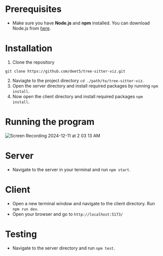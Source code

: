 # Prerequisites
- Make sure you have **Node.js** and **npm** installed. You can download Node.js from [here](https://nodejs.org).

# Installation
1. Clone the repository
```
git clone https://github.com/deet5/tree-sitter-viz.git
```
2. Naviagte to the project directory `cd ./path/to/tree-sitter-viz`.
3. Open the server directory and install required packages by running
`npm install`.
4. Now open the client directory and install required packages `npm install`.

# Running the program
![Screen Recording 2024-12-11 at 2 03 13 AM](https://github.com/user-attachments/assets/2f2f3c1f-a1cc-4286-ad4e-82f56a462124)

# Server
- Navigate to the server in your terminal and run `npm start`.

# Client

- Open a new terminal window and navigate to the client directory. Run `npm run dev`.
- Open your browser and go to `http://localhost:5173/`

# Testing
- Navigate to the server directory and run `npm test`.


